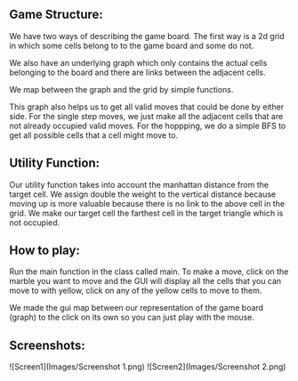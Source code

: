 
## Game Structure:

We have two ways of describing the game board.
The first way is a 2d grid in which some cells belong to to the game board and 
some do not.

We also have an underlying graph which only contains the actual cells belonging to
the board and there are links between the adjacent cells.

We map between the graph and the grid by simple functions.

This graph also helps us to get all valid moves that could be done by either side.
For the single step moves, we just make all the adjacent cells that are not already
occupied valid moves.
For the hoppping, we do a simple BFS to get all possible cells that a cell might
move to.




## Utility Function:

Our utility function takes into account the manhattan distance from the target cell.
We assign double the weight to the vertical distance because moving up is more 
valuable because there is no link to the above cell in the grid.
We make our target cell the farthest cell in the target triangle which is not 
occupied.



## How to play:

Run the main function in the class called main. To make a move, click on the marble
you want to move and the GUI will display all the cells that you can move to with
yellow, click on any of the yellow cells to move to them.

We made the gui map between our representation of the game board (graph) to the 
click on its own so you can just play with the mouse.



## Screenshots:
![Screen1](Images/Screenshot 1.png)
![Screen2](Images/Screenshot 2.png)


